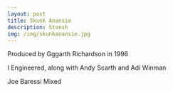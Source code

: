 ```yaml
---
layout: post
title: Skunk Anansie 
description: Stoosh 
img: /img/skunkanansie.jpg
---
```

Produced by Gggarth Richardson in 1996

I Engineered, along with Andy Scarth and Adi Winman 

Joe Baressi Mixed